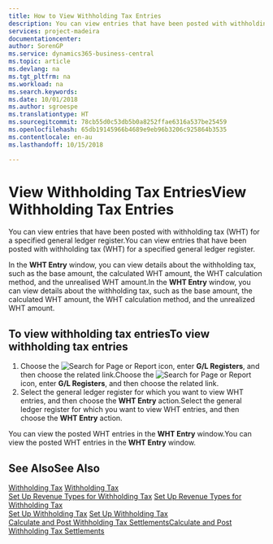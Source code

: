 ```yaml
---
title: How to View Withholding Tax Entries
description: You can view entries that have been posted with withholding tax (WHT) for a specified general ledger register.
services: project-madeira
documentationcenter: 
author: SorenGP
ms.service: dynamics365-business-central
ms.topic: article
ms.devlang: na
ms.tgt_pltfrm: na
ms.workload: na
ms.search.keywords: 
ms.date: 10/01/2018
ms.author: sgroespe
ms.translationtype: HT
ms.sourcegitcommit: 78cb55d0c53db5b0a8252ffae6316a537be25459
ms.openlocfilehash: 65db19145966b4689e9eb96b3206c925864b3535
ms.contentlocale: en-au
ms.lasthandoff: 10/15/2018

---
```

# <a name="view-withholding-tax-entries"></a><span data-ttu-id="62950-103">View Withholding Tax Entries</span><span class="sxs-lookup"><span data-stu-id="62950-103">View Withholding Tax Entries</span></span>
<span data-ttu-id="62950-104">You can view entries that have been posted with withholding tax (WHT) for a specified general ledger register.</span><span class="sxs-lookup"><span data-stu-id="62950-104">You can view entries that have been posted with withholding tax (WHT) for a specified general ledger register.</span></span>  

<span data-ttu-id="62950-105">In the **WHT Entry** window, you can view details about the withholding tax, such as the base amount, the calculated WHT amount, the WHT calculation method, and the unrealised WHT amount.</span><span class="sxs-lookup"><span data-stu-id="62950-105">In the **WHT Entry** window, you can view details about the withholding tax, such as the base amount, the calculated WHT amount, the WHT calculation method, and the unrealized WHT amount.</span></span>  

## <a name="to-view-withholding-tax-entries"></a><span data-ttu-id="62950-106">To view withholding tax entries</span><span class="sxs-lookup"><span data-stu-id="62950-106">To view withholding tax entries</span></span>  

1.  <span data-ttu-id="62950-107">Choose the ![Search for Page or Report](../../media/ui-search/search_small.png "Search for Page or Report icon") icon, enter **G/L Registers**, and then choose the related link.</span><span class="sxs-lookup"><span data-stu-id="62950-107">Choose the ![Search for Page or Report](../../media/ui-search/search_small.png "Search for Page or Report icon") icon, enter **G/L Registers**, and then choose the related link.</span></span>  
2.  <span data-ttu-id="62950-108">Select the general ledger register for which you want to view WHT entries, and then choose the **WHT Entry** action.</span><span class="sxs-lookup"><span data-stu-id="62950-108">Select the general ledger register for which you want to view WHT entries, and then choose the **WHT Entry** action.</span></span>  

<span data-ttu-id="62950-109">You can view the posted WHT entries in the **WHT Entry** window.</span><span class="sxs-lookup"><span data-stu-id="62950-109">You can view the posted WHT entries in the **WHT Entry** window.</span></span>  

## <a name="see-also"></a><span data-ttu-id="62950-110">See Also</span><span class="sxs-lookup"><span data-stu-id="62950-110">See Also</span></span>  
 <span data-ttu-id="62950-111">[Withholding Tax](withholding-tax.md) </span><span class="sxs-lookup"><span data-stu-id="62950-111">[Withholding Tax](withholding-tax.md) </span></span>  
 <span data-ttu-id="62950-112">[Set Up Revenue Types for Withholding Tax](how-to-set-up-revenue-types-for-withholding-tax.md) </span><span class="sxs-lookup"><span data-stu-id="62950-112">[Set Up Revenue Types for Withholding Tax](how-to-set-up-revenue-types-for-withholding-tax.md) </span></span>  
 <span data-ttu-id="62950-113">[Set Up Withholding Tax](how-to-set-up-withholding-tax.md) </span><span class="sxs-lookup"><span data-stu-id="62950-113">[Set Up Withholding Tax](how-to-set-up-withholding-tax.md) </span></span>  
 [<span data-ttu-id="62950-114">Calculate and Post Withholding Tax Settlements</span><span class="sxs-lookup"><span data-stu-id="62950-114">Calculate and Post Withholding Tax Settlements</span></span>](how-to-calculate-and-post-withholding-tax-settlements.md)

